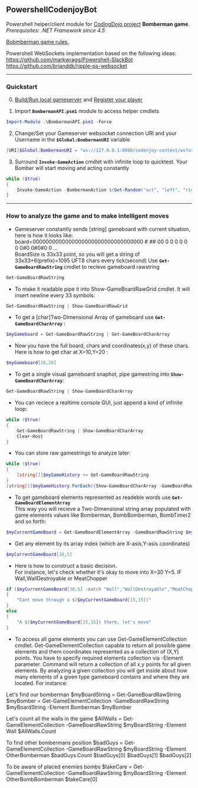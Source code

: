 ## PowershellCodenjoyBot
Powershell helper/client module for 
[CodingDojo project](https://github.com/codenjoyme/codenjoy/tree/master/CodingDojo/) **Bomberman game**.  
*Prerequisites: .NET Framework since 4.5*

[Bobmberman game rules.](https://github.com/codenjoyme/codenjoy/blob/master/CodingDojo/games/bomberman/src/main/webapp/resources/help/bomberman.html)

Powershell WebSockets implementation based on the following ideas:  
https://github.com/markwragg/Powershell-SlackBot  
https://github.com/brianddk/ripple-ps-websocket  

---------------
### Quickstart

0. [Build/Run local gameserver](https://github.com/codenjoyme/codenjoy/tree/master/CodingDojo/) and [Register your player](http://127.0.0.1:8080/codenjoy-contest/register)

1. Import **`BombermanAPI.psm1`** module to access helper cmdlets 
```powershell
Import-Module .\BombermanAPI.psm1 -Force
```

2. Change/Set your Gameserver websocket connection URI and your Username in the **`$Global:BombermanURI`** variable
```powershell
[URI]$Global:BombermanURI = "ws://127.0.0.1:8080/codenjoy-contest/ws?user=username@users.org"
```

3. Surround **`Invoke-GameAction`** cmdlet with infinite loop to quicktest.
Your Bomber will start moving and acting constantly
```powershell
while ($true)
{
	Invoke-GameAction -BombermanAction $(Get-Random("act", "left", "right", "up", "down"))
}
```
---------------------
### How to analyze the game and to make intelligent moves


* Gameserver constantly sends [string] gameboard with current situation, here is how it looks like:  
board=0000000000000000000000000000000000                     #  ##     00 0 0 0 0 0 0 0#0 0#0#0 0 ...  
BoardSize is 33x33 point, so you will get a string of 33x33+6(prefix)=1095 UFT8 chars every tick(second) 
Use **`Get-GameBoardRawString`** cmdlet to recieve gameboard rawstring
```powershell
Get-GameBoardRawString
```


* To make it readable pipe it into Show-GameBoardRawGrid cmdlet. It will insert newline every 33 symbols:
```powershell
Get-GameBoardRawString | Show-GameBoardRawGrid
```


* To get a [char]Two-Dimensional Array of gameboard use **`Get-GameBoardCharArray`** :
```powershell
$myGameboard = Get-GameBoardRawString | Get-GameBoardCharArray
```


* Now you have the full board, chars and coordinates(x,y) of these chars. Here is how to get char at X=10,Y=20 :
```powershell
$myGameboard[10,20]
```


* To get a single visual gameboard snaphot, pipe gamestring into **`Show-GameBoardCharArray`**:
```powershell
Get-GameBoardRawString | Show-GameBoardCharArray
```


* You can reciece a realtime console GUI, just append a kind of infinite loop:
```powershell
while ($true)
{
	Get-GameBoardRawString | Show-GameBoardCharArray
	Clear-Host
}
```


* You can store raw gamestrings to analyze later:
```powershell
while ($true)
{
	[string[]]$myGameHistory += Get-GameBoardRawString
}
[string[]]$myGameHistory.ForEach({Show-GameBoardCharArray -GameBoardRawString $_})
```


* To get gameboard elements represented as readeble words use **`Get-GameBoardElementArray`**  
This way you will recieve a Two-Dimensional string array populated with game elements values like Bomberman, BombBomberman, BombTimer2 and so forth:
```powershell
$myCurrentGameBoard = Get-GameBoardElementArray -GameBoardRawString $myBoardString
```


* Get any element by its array index (which are X-asis,Y-asis coordinates)
```powershell
$myCurrentGameBoard[30,5]
```


* Here is how to construct a basic decision.  
For instance, let's check whether it's okay to move into X=30 Y=5. IF Wall,WallDestroyable or MeatChopper 
```powershell
if ($myCurrentGameBoard[30,5] -match "Wall","WallDestroyable","MeatChopper")
{
	"Cant move through a $($myCurrentGameBoard[15,15])"
}
else 
{
	"A $($myCurrentGameBoard[15,15]) there, let's move"
}
```


* To access all game elements you can use Get-GameElementCollection cmdlet.
Get-GameElementCollection capable to return all possible game elements and them coordinates represented as a collection of (X,Y) points.
You have to specify required elements collection via -Element parameter.
Command will return a collection of all x,y points for all given elements.
By analyzing a given collection you will get inside about how many elements of a given type gameboard contains and where they are located.
For instance:

Let's find our bomberman
$myBoardString = Get-GameBoardRawString 
$myBomber = Get-GameElementCollection -GameBoardRawString $myBoardString -Element Bomberman
$myBomber

Let's count all the walls in the game
$AllWalls = Get-GameElementCollection -GameBoardRawString $myBoardString -Element Wall
$AllWalls.Count

To find other bombermans position
$badGuys = Get-GameElementCollection -GameBoardRawString $myBoardString -Element OtherBomberman
$badGuys.Count
$badGuys[0]
$badGuys[1]
$badGuys[2]

To be aware of placed enemies bombs
$takeCare = Get-GameElementCollection -GameBoardRawString $myBoardString -Element OtherBombBomberman
$takeCare[0]
